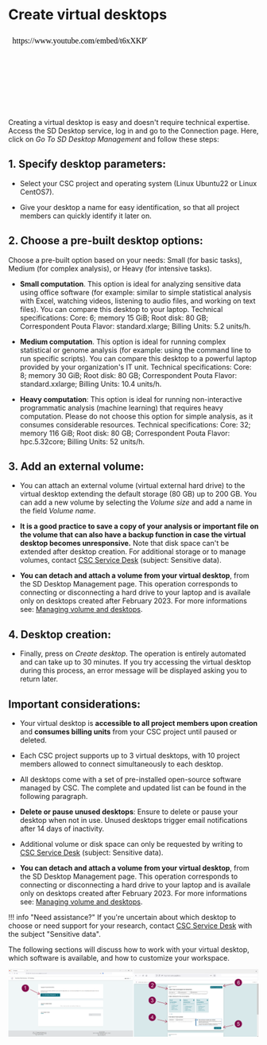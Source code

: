 # Create virtual desktops

<iframe width="280" height="155" srcdoc="https://www.youtube.com/embed/t6xXKPTB6H0" title="YouTube video player" frameborder="0" allow="accelerometer; autoplay; clipboard-write; encrypted-media; gyroscope; picture-in-picture" allowfullscreen></iframe>

Creating a virtual desktop is easy and doesn't require technical expertise. Access the SD Desktop service, log in and go to the Connection page. Here, click on *Go To SD Desktop Management* and follow these steps:

## 1. Specify desktop parameters:
   
* Select your CSC project and operating system (Linux Ubuntu22 or Linux CentOS7).
  
* Give your desktop a name for easy identification, so that all project members can quickly identify it later on.

## 2. Choose a pre-built desktop options:

Choose a pre-built option based on your needs: Small (for basic tasks), Medium (for complex analysis), or Heavy (for intensive tasks).

* **Small computation**. This option is ideal for analyzing sensitive data using office software (for example: similar to simple statistical analysis with Excel, watching videos, listening to audio files, and working on text files). You can compare this desktop to your laptop. Technical specifications: Core: 6; memory 15 GiB; Root disk: 80 GB; Correspondent Pouta Flavor: standard.xlarge; Billing Units: 5.2 units/h. 

* **Medium computation**. This option is ideal for running complex statistical or genome analysis (for example: using the command line to run specific scripts). You can compare this desktop to a powerful laptop provided by your organization's IT unit. Technical specifications: Core: 8; memory 30 GiB; Root disk: 80 GB; Correspondent Pouta Flavor: standard.xxlarge; Billing Units: 10.4 units/h. 

* **Heavy computation**:  This option is ideal for running non-interactive programmatic analysis (machine learning) that requires heavy computation. Please do not choose this option for simple analysis, as it consumes considerable resources. Technical specifications: Core: 32; memory 116 GiB; Root disk: 80 GB; Correspondent Pouta Flavor: hpc.5.32core; Billing Units: 52 units/h.

## 3. Add an external volume:

* You can attach an external volume (virtual external hard drive) to the virtual desktop extending the default storage (80 GB) up to 200 GB. You can add a new volume by selecting the  _Volume size_  and add a name in the field _Volume name_. 

* **It is a good practice to save a copy of your analysis or important file on the volume that can also have a backup function in case the virtual desktop becomes unresponsive.** Note that disk space can't be extended after desktop creation. For additional storage or to manage volumes, contact [CSC Service Desk](../../support/contact.md) (subject: Sensitive data).

* **You can detach and attach a volume from your virtual desktop**, from the SD Desktop Management page. This operation corresponds to connecting or disconnecting a hard drive to your laptop and is availale only on desktops created after February 2023. For more informations see: [Managing volume and desktops](./sd-desktop-manage.md).

## 4. Desktop creation:

* Finally, press on _Create desktop_. The operation is entirely automated and can take up to 30 minutes. If you try accessing the virtual desktop during this process, an error message will be displayed asking you to return later.

## Important considerations:

* Your virtual desktop is **accessible to all project members upon creation** and **consumes billing units** from your CSC project until paused or deleted.

* Each CSC project supports up to 3 virtual desktops, with 10 project members allowed to connect simultaneously to each desktop.

* All desktops come with a set of pre-installed open-source software managed by CSC. The complete and updated list can be found in the following paragraph. 

* **Delete or pause unused desktops**: Ensure to delete or pause your desktop when not in use. Unused desktops trigger email notifications after 14 days of inactivity.

* Additional volume or disk space can only be requested by writing to [CSC Service Desk](../../support/contact.md) (subject: Sensitive data).
  
* **You can detach and attach a volume from your virtual desktop**, from the SD Desktop Management page. This operation corresponds to connecting or disconnecting a hard drive to your laptop and is availale only on desktops created after February 2023. For more informations see: [Managing volume and desktops](./sd-desktop-manage.md).


!!! info "Need assistance?"
    If you're uncertain about which desktop to choose or need support for your research, contact [CSC Service Desk](../../support/contact.md) with the subject "Sensitive data".



The following sections will discuss how to work with your virtual desktop, which software is available, and how to customize your workspace.

[![Launch](images/desktop/desktop_launch.png)](images/desktop/desktop_launch.png)









